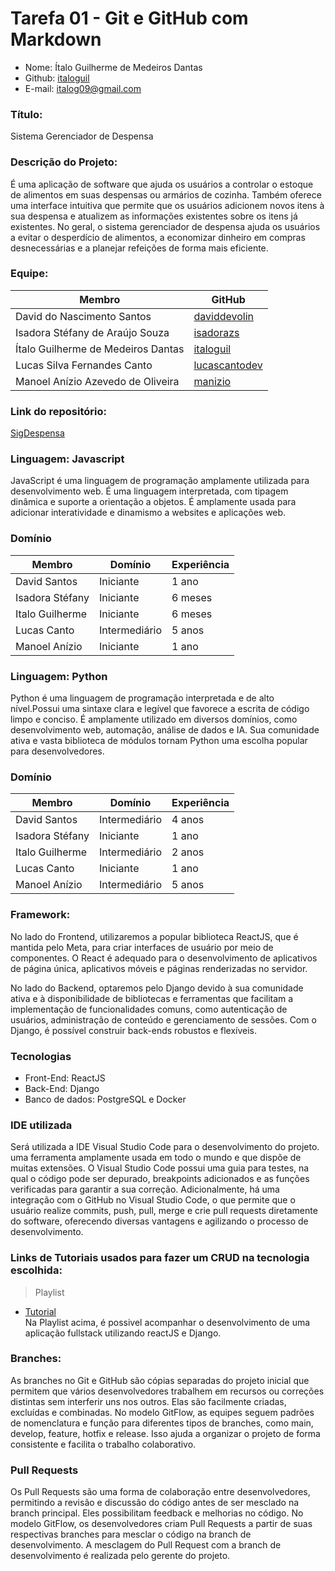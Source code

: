 # Tarefa 01 - Git e GitHub com Markdown 
* Nome: Ítalo Guilherme de Medeiros Dantas  
* Github: [italoguil](https://github.com/italoguil)
* E-mail: italog09@gmail.com

### Título:

 Sistema Gerenciador de Despensa
 
### Descrição do Projeto:

É uma aplicação de software que ajuda os usuários a controlar o estoque de alimentos em suas despensas ou armários de cozinha. Também oferece uma interface intuitiva que permite que os usuários adicionem novos itens à sua despensa e atualizem as informações existentes sobre os itens já existentes. No geral, o sistema gerenciador de despensa ajuda os usuários a evitar o desperdício de alimentos, a economizar dinheiro em compras desnecessárias e a planejar refeições de forma mais eficiente.

### Equipe:

| Membro | GitHub |
| ------- | ------- |
| David do Nascimento Santos | [daviddevolin](https://github.com/daviddevolin) |
| Isadora Stéfany de Araújo Souza | [isadorazs](https://github.com/isadorazs) |
| Ítalo Guilherme de Medeiros Dantas | [italoguil](https://github.com/italoguil)|
| Lucas Silva Fernandes Canto | [lucascantodev](https://github.com/lucascantodev) | 
| Manoel Anízio Azevedo de Oliveira | [manizio](https://github.com/manizio)

### Link do repositório:

[SigDespensa](https://github.com/lucascantodev/SigDespensa.git)

### Linguagem: Javascript

JavaScript é uma linguagem de programação amplamente utilizada para desenvolvimento web. É uma linguagem interpretada, com tipagem dinâmica e suporte a orientação a objetos. É amplamente usada para adicionar interatividade e dinamismo a websites e aplicações web.

### Domínio

| Membro          | Domínio       | Experiência |
| --------------- | ------------- | ----------- |
| David Santos    | Iniciante | 1 ano       |
| Isadora Stéfany | Iniciante | 6 meses       |
| Italo Guilherme | Iniciante     | 6 meses     |
| Lucas Canto     | Intermediário | 5 anos      |
| Manoel Anízio   | Iniciante | 1 ano       |

### Linguagem: Python

Python é uma linguagem de programação interpretada e de alto nível.Possui uma sintaxe clara e legível que favorece a escrita de código limpo e conciso. É amplamente utilizado em diversos domínios, como desenvolvimento web, automação, análise de dados e IA. Sua comunidade ativa e vasta biblioteca de módulos tornam Python uma escolha popular para desenvolvedores.

### Domínio

| Membro          | Domínio       | Experiência |
| --------------- | ------------- | ----------- |
| David Santos    | Intermediário | 4 anos      |
| Isadora Stéfany | Iniciante     | 1 ano       |
| Italo Guilherme | Intermediário | 2 anos      |
| Lucas Canto     | Iniciante     | 1 ano       |
| Manoel Anízio   | Intermediário | 5 anos      |


### Framework:

No lado do Frontend, utilizaremos a popular biblioteca ReactJS, que é mantida pelo Meta, para criar interfaces de usuário por meio de componentes. O React é adequado para o desenvolvimento de aplicativos de página única, aplicativos móveis e páginas renderizadas no servidor.

No lado do Backend, optaremos pelo Django devido à sua comunidade ativa e à disponibilidade de bibliotecas e ferramentas que facilitam a implementação de funcionalidades comuns, como autenticação de usuários, administração de conteúdo e gerenciamento de sessões. Com o Django, é possível construir back-ends robustos e flexíveis.

### Tecnologias

* Front-End: ReactJS
* Back-End: Django
* Banco de dados: PostgreSQL e Docker

### IDE utilizada

Será utilizada a IDE Visual Studio Code para o desenvolvimento do projeto. uma ferramenta amplamente usada em todo o mundo e que dispõe de muitas extensões. O Visual Studio Code possui uma guia para testes, na qual o código pode ser depurado, breakpoints adicionados e as funções verificadas para garantir a sua correção. Adicionalmente, há uma integração com o GitHub no Visual Studio Code, o que permite que o usuário realize commits, push, pull, merge e crie pull requests diretamente do software, oferecendo diversas vantagens e agilizando o processo de desenvolvimento.

### Links de Tutoriais usados para fazer um CRUD na tecnologia escolhida:

>Playlist
* [Tutorial](https://www.youtube.com/watch?v=RE72oSx5ivI&list=PLo7TNe_pEoMXb9GyzueM7516fOR0gPxNX) \
Na Playlist acima, é possivel acompanhar o desenvolvimento de uma aplicação fullstack utilizando reactJS e Django.

### Branches:

As branches no Git e GitHub são cópias separadas do projeto inicial que permitem que vários desenvolvedores trabalhem em recursos ou correções distintas sem interferir uns nos outros. Elas são facilmente criadas, excluídas e combinadas. No modelo GitFlow, as equipes seguem padrões de nomenclatura e função para diferentes tipos de branches, como main, develop, feature, hotfix e release. Isso ajuda a organizar o projeto de forma consistente e facilita o trabalho colaborativo.

### Pull Requests  

Os Pull Requests são uma forma de colaboração entre desenvolvedores, permitindo a revisão e discussão do código antes de ser mesclado na branch principal. Eles possibilitam feedback e melhorias no código. No modelo GitFlow, os desenvolvedores criam Pull Requests a partir de suas respectivas branches para mesclar o código na branch de desenvolvimento. A mesclagem do Pull Request com a branch de desenvolvimento é realizada pelo gerente do projeto.